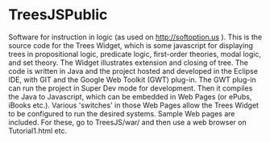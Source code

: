 # TreesJSPublic

Software for instruction in logic (as used on http://softoption.us ).
This is the source code for the Trees Widget, which is some javascript
for displaying trees in propositional logic, predicate logic, first-order theories,
modal logic, and set theory. The Widget illustrates extension and closing of tree.
The code is written in Java and the project hosted and
developed in the Eclipse IDE, with GIT and the Google Web Toolkit (GWT) plug-in. The
GWT plug-in can run the project in Super Dev mode for development. Then it compiles the
Java to Javascript, which can be embedded in Web Pages (or ePubs, iBooks etc.).
Various 'switches' in those Web Pages allow the Trees Widget to be configured to run
the desired systems. Sample Web pages are included. For these, go to TreesJS/war/
and then use a web browser on Tutorial1.html etc.
